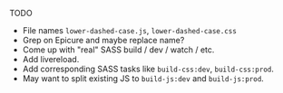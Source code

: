 TODO

* File names `lower-dashed-case.js`, `lower-dashed-case.css`
* Grep on Epicure and maybe replace name?
* Come up with "real" SASS build / dev / watch / etc.
* Add livereload.
* Add corresponding SASS tasks like `build-css:dev`, `build-css:prod`.
* May want to split existing JS to `build-js:dev` and `build-js:prod`.
